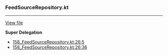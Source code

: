 ### FeedSourceRepository.kt
---
[View file](../../precision_analyzed/158_FeedSourceRepository.kt)

**Super Delegation**

 - [158_FeedSourceRepository.kt:26:5](../../precision_analyzed/158_FeedSourceRepository.kt#L26)
 - [158_FeedSourceRepository.kt:26:36](../../precision_analyzed/158_FeedSourceRepository.kt#L26)
